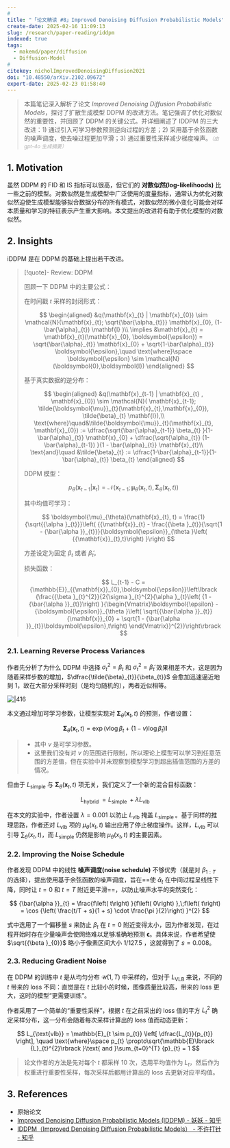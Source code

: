 ```yaml
---
# 
title: "「论文精读 #8」Improved Denoising Diffusion Probabilistic Models"
create-date: 2025-02-16 11:09:13
slug: /research/paper-reading/iddpm
indexed: true
tags:
  - makemd/paper/diffusion
  - Diffusion-Model
# 
citekey: nicholImprovedDenoisingDiffusion2021
doi: "10.48550/arXiv.2102.09672" 
export-date: 2025-02-23 01:58:40
---
```




> 本篇笔记深入解析了论文 _Improved Denoising Diffusion Probabilistic Models_，探讨了扩散生成模型 DDPM 的改进方法。笔记强调了优化对数似然的重要性，并回顾了 DDPM 的关键公式。并详细阐述了 IDDPM 的三大改进：1) 通过引入可学习参数预测逆向过程的方差；2) 采用基于余弦函数的噪声调度，使去噪过程更加平滑；3) 通过重要性采样减少梯度噪声。<small style="font-style: italic; opacity: 0.5">（由 gpt-4o 生成摘要）</small>

<!-- more -->

## 1. Motivation

虽然 DDPM 的 FID 和 IS 指标可以很高，但它们的 **对数似然(log-likelihoods)** 比一些之前的模型。对数似然是生成模型中广泛使用的度量指标，通常认为优化对数似然迫使生成模型能够拟合数据分布的所有模式，对数似然的微小变化可能会对样本质量和学习的特征表示产生重大影响。本文提出的改进将有助于优化模型的对数似然。

## 2. Insights

iDDPM 是在 DDPM 的基础上提出若干改进。

> [!quote]- Review: DDPM
>
> 回顾一下 DDPM 中的主要公式：
>
> 在时间戳 $t$ 采样的封闭形式：
>
> $$
> \begin{aligned}
> &q(\mathbf{x}_{t} | \mathbf{x}_{0}) \sim \mathcal{N}(\mathbf{x}_{t}; \sqrt{\bar{\alpha_{t}}} \mathbf{x}_{0}, (1-\bar{\alpha}_{t}) \mathbf{I} )\\
> \implies &\mathbf{x}_{t} = \mathbf{x}_{t}(\mathbf{x}_{0}, \boldsymbol{\epsilon}) = \sqrt{\bar{\alpha}_{t}} \mathbf{x}_{0} + \sqrt{1-\bar{\alpha}_{t}} \boldsymbol{\epsilon},\quad
> \text{where}\space \boldsymbol{\epsilon} \sim \mathcal{N}(\boldsymbol{0},\boldsymbol{I})
> \end{aligned}
> $$
>
> 基于真实数据的逆分布：
>
> $$
> \begin{aligned}
> &q(\mathbf{x}_{t-1} | \mathbf{x}_{t} , \mathbf{x}_{0}) \sim \mathcal{N}( \mathbf{x}_{t-1}; \tilde{\boldsymbol{\mu}}_{t}(\mathbf{x}_{t},\mathbf{x}_{0}), \tilde{\beta}_{t} \mathbf{I}),\\
> \text{where}\quad&\tilde{\boldsymbol{\mu}}_{t}(\mathbf{x}_{t}, \mathbf{x}_{0}) := \dfrac{\sqrt{\bar{\alpha}_{t-1}} \beta_{t} }{1-\bar{\alpha}_{t}} \mathbf{x}_{0} + \dfrac{\sqrt{\alpha_{t}} (1-\bar{\alpha}_{t-1}) }{1 - \bar{\alpha}_{t}} \mathbf{x}_{t}\\
> \text{and}\quad &\tilde{\beta}_{t} := \dfrac{1-\bar{\alpha}_{t-1}}{1-\bar{\alpha}_{t}} \beta_{t}
> \end{aligned}
> $$
>
> DDPM 模型：
>
> $$
> p_{\theta}(\mathbf{x}_{t-1}|\mathbf{x}_{t}) = \mathcal{N}(\mathbf{x}_{t-1}; \boldsymbol{\mu}_{\theta}(\mathbf{x}_{t},t), \boldsymbol{\Sigma}_{\theta}(\mathbf{x}_{t},t))
> $$
>
> 其中均值可学习：
>
> $$
> \boldsymbol{\mu}_{\theta}(\mathbf{x}_{t}, t) = \frac{1}{\sqrt{{\alpha }_{t}}}\left( {{\mathbf{x}}_{t} - \frac{{\beta }_{t}}{\sqrt{1 - {\bar{\alpha }}_{t}}}{\boldsymbol{\epsilon}}_{\theta }\left( {{\mathbf{x}}_{t},t}\right) }\right)
> $$
>
> 方差设定为固定 $\beta_{t}$ 或者 $\tilde{\beta}_{t}$。
>
> 损失函数：
>
> $$
> L_{t-1} - C = {\mathbb{E}}_{{\mathbf{x}}_{0},\boldsymbol{\epsilon}}\left\lbrack  {\frac{{\beta }_{t}^{2}}{2{\sigma }_{t}^{2}{\alpha }_{t}\left( {1 - {\bar{\alpha }}_{t}}\right) }{\begin{Vmatrix}\boldsymbol{\epsilon} - {\boldsymbol{\epsilon}}_{\theta }\left( \sqrt{{\bar{\alpha }}_{t}}{\mathbf{x}}_{0} + \sqrt{1 - {\bar{\alpha }}_{t}}\boldsymbol{\epsilon},t\right) \end{Vmatrix}}^{2}}\right\rbrack
> $$

### 2.1. Learning Reverse Process Variances

作者先分析了为什么 DDPM 中选择 $\sigma_{t}^{2}=\beta_{t}$ 和 $\sigma_{t}^{2} = \tilde{\beta}_{t}$ 效果相差不大，这是因为随着采样步数的增加，$\dfrac{\tilde{\beta}_{t}}{\beta_{t}}$ 会愈加迅速逼近地到 $1$，故在大部分采样时刻（是均匀随机的），两者近似相等。

![|416](https://img.memset0.cn/2025/02/16/4tH5dhw6.png)

本文通过增加可学习参数，让模型实现对 $\boldsymbol{\Sigma}_{\theta}(\mathbf{x}_{t},t)$ 的预测，作者设置：

$$
\boldsymbol{\Sigma}_{\theta}(\mathbf{x}_{t},t) = \exp(v \log \beta_{t} + (1-v) \log \tilde{\beta}_{t}) \mathbf{I}
$$

> -   其中 $v$ 是可学习参数。
> -   这里我们没有对 $v$ 的范围进行限制，所以理论上模型可以学习到任意范围的方差值，但在实验中并未观察到模型学习到超出插值范围的方差的情况。

但由于 $L_{\mathrm{simple}}$ 与 $\boldsymbol{\Sigma}_{\theta}(\mathbf{x}_{t},t)$ 项无关，我们定义了一个新的混合目标函数：

$$
{L}_{\text{hybrid }} = {L}_{\text{simple }} + \lambda {L}_{\text{vlb }}
$$

在本文的实验中，作者设置 $\lambda = {0.001}$ 以防止 ${L}_{\mathrm{{vlb}}}$ 掩盖 ${L}_{\text{simple }}$。基于同样的推理思路，作者还对 ${L}_{\mathrm{{vlb}}}$ 项的 ${\mu }_{\theta }\left( {{x}_{t},t}\right)$ 输出应用了停止梯度操作。这样，${L}_{\mathrm{{vlb}}}$ 可以引导 ${\sum }_{\theta }\left( {{x}_{t},t}\right)$，而 ${L}_{\text{simple }}$ 仍然是影响 ${\mu }_{\theta }\left( {{x}_{t},t}\right)$ 的主要因素。

### 2.2. Improving the Noise Schedule

作者发现 DDPM 中的线性 **噪声调度(noise schedule)** 不够优秀（就是对 $\beta_{1:T}$ 的选择），提出使用基于余弦函数的噪声调度，旨在==使 ${\bar{\alpha }}_{t}$ 在中间过程呈线性下降，同时让 $t = 0$ 和 $t = T$ 附近更平滑==，以防止噪声水平的突然变化：

$$
{\bar{\alpha }}_{t} = \frac{f\left( t\right) }{f\left( 0\right) },\;f\left( t\right)  = \cos {\left( \frac{t/T + s}{1 + s} \cdot  \frac{\pi }{2}\right) }^{2}
$$

式中选用了一个偏移量 $s$ 来防止 ${\beta }_{t}$ 在 $t = 0$ 附近变得太小，因为作者发现，在过程开始时存在少量噪声会使网络难以足够准确地预测 $\boldsymbol{\epsilon}$。具体来说，作者希望使 $\sqrt{{\beta }_{0}}$ 略小于像素区间大小 $1/{127.5}$ ，这就得到了 $s = {0.008}$。

### 2.3. Reducing Gradient Noise

在 DDPM 的训练中 $t$ 是从均匀分布 $\mathcal{U}(1,T)$ 中采样的，但对于 $L_{\text{VLB}}$ 来说，不同的 $t$ 带来的 loss 不同：直觉是在 $t$ 比较小的时候，图像质量比较高，带来的 loss 更大，这时的模型“更需要训练”。

作者采用了一个简单的“重要性采样”，根据 $t$ 在之前采出的 loss 值的平方 $L_{t}^{2}$ 确定采样分布，这一分布会随着每次采样计算出的 loss 值而动态更新：

$$
L_{\text{vlb}} = \mathbb{E}_{t \sim p_{t}} \left[ \dfrac{L_{t}}{p_{t}} \right],
\quad \text{where}\space p_{t}  \propto\sqrt{\mathbb{E}\lbrack  {L}_{t}^{2}\rbrack  }\text{ and }\sum_{t=0}^{T} {p}_{t} = 1
$$

> 论文作者的方法是先对每个 $t$ 都采样 10 次，选用平均值作为 $L_t$，然后作为权重进行重要性采样，每次采样后都用计算出的 loss 去更新对应平均值。

## 3. References

- 原始论文
- [Improved Denoising Diffusion Probabilistic Models (IDDPM) - 妖妖 - 知乎](https://zhuanlan.zhihu.com/p/654388872)
- [IDDPM（Improved Denoising Diffusion Probabilistic Models） - 不许打针 - 知乎](https://zhuanlan.zhihu.com/p/650838026)




